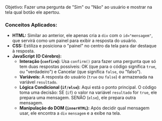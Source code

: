 Objetivo: Fazer uma pergunta de "Sim" ou "Não" ao usuário e mostrar na tela qual botão ele apertou.

### **Conceitos Aplicados:**

* **HTML:** Similar ao anterior, ele apenas cria a `div` com o `id="mensagem"`, que servirá como um painel para exibir a resposta do usuário.
* **CSS:** Estiliza e posiciona o "painel" no centro da tela para dar destaque à resposta.
* **JavaScript (O Cérebro):**
    * **Interação (`confirm`):** Usa `confirm()` para fazer uma pergunta que só tem duas respostas possíveis: OK (que para o código significa `true`, ou "verdadeiro") e Cancelar (que significa `false`, ou "falso").
    * **Variáveis:** A resposta do usuário (`true` ou `false`) é armazenada na variável `resultado`.
    * **Lógica Condicional (`if/else`):** Aqui está o ponto principal. O código toma uma decisão: SE (`if`) o valor na variável `resultado` for `true`, ele prepara uma mensagem. SENÃO (`else`), ele prepara outra mensagem.
    * **Manipulação do DOM (`innerHTML`):** Após decidir qual mensagem usar, ele encontra a `div` `mensagem` e a exibe na tela.
